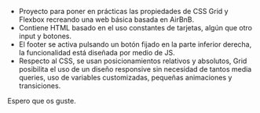 * Proyecto para poner en prácticas las propiedades de CSS Grid y Flexbox recreando una web básica basada en AirBnB.
* Contiene HTML basado en el uso constantes de tarjetas, algún que otro input y botones.
* El footer se activa pulsando un botón fijado en la parte inferior derecha, la funcionalidad está diseñada por medio de JS.
* Respecto al CSS, se usan posicionamientos relativos y absolutos, Grid posibilita el uso de un diseño responsive sin necesidad de tantos media queries, uso de variables customizadas, pequeñas animaciones y transiciones.

Espero que os guste. 
